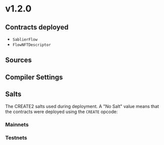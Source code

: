 # v1.2.0

## Contracts deployed

- `SablierFlow`
- `FlowNFTDescriptor`

## Sources

<!-- TODO -->

## Compiler Settings

<!-- TODO -->

## Salts

The CREATE2 salts used during deployment. A "No Salt" value means that the contracts were deployed using the `CREATE`
opcode:

### Mainnets

<!-- TODO -->

### Testnets

<!-- TODO -->
